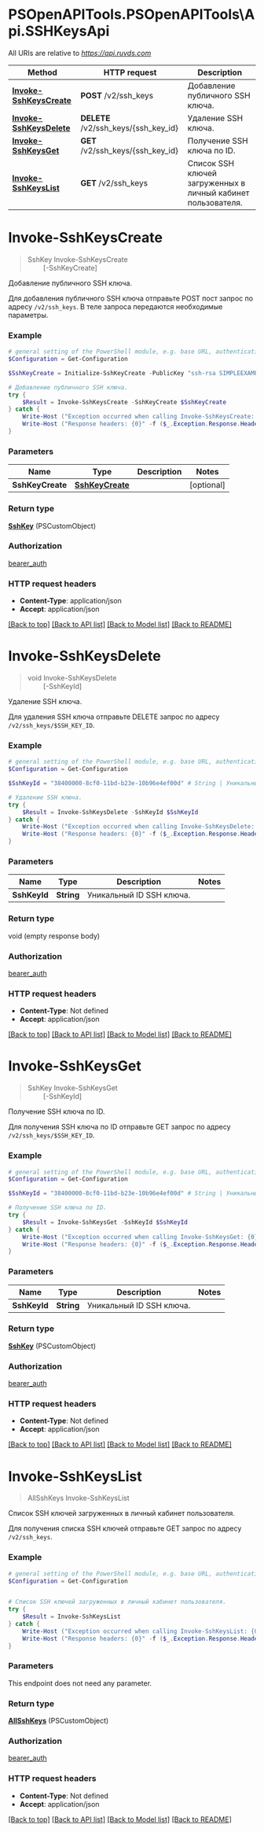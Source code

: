 # PSOpenAPITools.PSOpenAPITools\Api.SSHKeysApi

All URIs are relative to *https://api.ruvds.com*

Method | HTTP request | Description
------------- | ------------- | -------------
[**Invoke-SshKeysCreate**](SSHKeysApi.md#Invoke-SshKeysCreate) | **POST** /v2/ssh_keys | Добавление публичного SSH ключа.
[**Invoke-SshKeysDelete**](SSHKeysApi.md#Invoke-SshKeysDelete) | **DELETE** /v2/ssh_keys/{ssh_key_id} | Удаление SSH ключа.
[**Invoke-SshKeysGet**](SSHKeysApi.md#Invoke-SshKeysGet) | **GET** /v2/ssh_keys/{ssh_key_id} | Получение SSH ключа по ID.
[**Invoke-SshKeysList**](SSHKeysApi.md#Invoke-SshKeysList) | **GET** /v2/ssh_keys | Список SSH ключей загруженных в личный кабинет пользователя.


<a id="Invoke-SshKeysCreate"></a>
# **Invoke-SshKeysCreate**
> SshKey Invoke-SshKeysCreate<br>
> &nbsp;&nbsp;&nbsp;&nbsp;&nbsp;&nbsp;&nbsp;&nbsp;[-SshKeyCreate] <PSCustomObject><br>

Добавление публичного SSH ключа.

Для добавления публичного SSH ключа отправьте POST пост запрос по адресу `/v2/ssh_keys`. В теле запроса передаются необходимые параметры. 

### Example
```powershell
# general setting of the PowerShell module, e.g. base URL, authentication, etc
$Configuration = Get-Configuration

$SshKeyCreate = Initialize-SshKeyCreate -PublicKey "ssh-rsa SIMPLEEXAMPLEEAAAABIwAAAQEAklOUpkDHrfHY1 simple@example.local" -Name "my key" # SshKeyCreate |  (optional)

# Добавление публичного SSH ключа.
try {
    $Result = Invoke-SshKeysCreate -SshKeyCreate $SshKeyCreate
} catch {
    Write-Host ("Exception occurred when calling Invoke-SshKeysCreate: {0}" -f ($_.ErrorDetails | ConvertFrom-Json))
    Write-Host ("Response headers: {0}" -f ($_.Exception.Response.Headers | ConvertTo-Json))
}
```

### Parameters

Name | Type | Description  | Notes
------------- | ------------- | ------------- | -------------
 **SshKeyCreate** | [**SshKeyCreate**](SshKeyCreate.md)|  | [optional] 

### Return type

[**SshKey**](SshKey.md) (PSCustomObject)

### Authorization

[bearer_auth](../README.md#bearer_auth)

### HTTP request headers

 - **Content-Type**: application/json
 - **Accept**: application/json

[[Back to top]](#) [[Back to API list]](../README.md#documentation-for-api-endpoints) [[Back to Model list]](../README.md#documentation-for-models) [[Back to README]](../README.md)

<a id="Invoke-SshKeysDelete"></a>
# **Invoke-SshKeysDelete**
> void Invoke-SshKeysDelete<br>
> &nbsp;&nbsp;&nbsp;&nbsp;&nbsp;&nbsp;&nbsp;&nbsp;[-SshKeyId] <String><br>

Удаление SSH ключа.

Для удаления SSH ключа отправьте DELETE запрос по адресу `/v2/ssh_keys/$SSH_KEY_ID`. 

### Example
```powershell
# general setting of the PowerShell module, e.g. base URL, authentication, etc
$Configuration = Get-Configuration

$SshKeyId = "38400000-8cf0-11bd-b23e-10b96e4ef00d" # String | Уникальный ID SSH ключа.

# Удаление SSH ключа.
try {
    $Result = Invoke-SshKeysDelete -SshKeyId $SshKeyId
} catch {
    Write-Host ("Exception occurred when calling Invoke-SshKeysDelete: {0}" -f ($_.ErrorDetails | ConvertFrom-Json))
    Write-Host ("Response headers: {0}" -f ($_.Exception.Response.Headers | ConvertTo-Json))
}
```

### Parameters

Name | Type | Description  | Notes
------------- | ------------- | ------------- | -------------
 **SshKeyId** | **String**| Уникальный ID SSH ключа. | 

### Return type

void (empty response body)

### Authorization

[bearer_auth](../README.md#bearer_auth)

### HTTP request headers

 - **Content-Type**: Not defined
 - **Accept**: application/json

[[Back to top]](#) [[Back to API list]](../README.md#documentation-for-api-endpoints) [[Back to Model list]](../README.md#documentation-for-models) [[Back to README]](../README.md)

<a id="Invoke-SshKeysGet"></a>
# **Invoke-SshKeysGet**
> SshKey Invoke-SshKeysGet<br>
> &nbsp;&nbsp;&nbsp;&nbsp;&nbsp;&nbsp;&nbsp;&nbsp;[-SshKeyId] <String><br>

Получение SSH ключа по ID.

Для получения SSH ключа по ID отправьте GET запрос по адресу `/v2/ssh_keys/$SSH_KEY_ID`. 

### Example
```powershell
# general setting of the PowerShell module, e.g. base URL, authentication, etc
$Configuration = Get-Configuration

$SshKeyId = "38400000-8cf0-11bd-b23e-10b96e4ef00d" # String | Уникальный ID SSH ключа.

# Получение SSH ключа по ID.
try {
    $Result = Invoke-SshKeysGet -SshKeyId $SshKeyId
} catch {
    Write-Host ("Exception occurred when calling Invoke-SshKeysGet: {0}" -f ($_.ErrorDetails | ConvertFrom-Json))
    Write-Host ("Response headers: {0}" -f ($_.Exception.Response.Headers | ConvertTo-Json))
}
```

### Parameters

Name | Type | Description  | Notes
------------- | ------------- | ------------- | -------------
 **SshKeyId** | **String**| Уникальный ID SSH ключа. | 

### Return type

[**SshKey**](SshKey.md) (PSCustomObject)

### Authorization

[bearer_auth](../README.md#bearer_auth)

### HTTP request headers

 - **Content-Type**: Not defined
 - **Accept**: application/json

[[Back to top]](#) [[Back to API list]](../README.md#documentation-for-api-endpoints) [[Back to Model list]](../README.md#documentation-for-models) [[Back to README]](../README.md)

<a id="Invoke-SshKeysList"></a>
# **Invoke-SshKeysList**
> AllSshKeys Invoke-SshKeysList<br>

Список SSH ключей загруженных в личный кабинет пользователя.

Для получения списка SSH ключей отправьте GET запрос по адресу `/v2/ssh_keys`. 

### Example
```powershell
# general setting of the PowerShell module, e.g. base URL, authentication, etc
$Configuration = Get-Configuration


# Список SSH ключей загруженных в личный кабинет пользователя.
try {
    $Result = Invoke-SshKeysList
} catch {
    Write-Host ("Exception occurred when calling Invoke-SshKeysList: {0}" -f ($_.ErrorDetails | ConvertFrom-Json))
    Write-Host ("Response headers: {0}" -f ($_.Exception.Response.Headers | ConvertTo-Json))
}
```

### Parameters
This endpoint does not need any parameter.

### Return type

[**AllSshKeys**](AllSshKeys.md) (PSCustomObject)

### Authorization

[bearer_auth](../README.md#bearer_auth)

### HTTP request headers

 - **Content-Type**: Not defined
 - **Accept**: application/json

[[Back to top]](#) [[Back to API list]](../README.md#documentation-for-api-endpoints) [[Back to Model list]](../README.md#documentation-for-models) [[Back to README]](../README.md)

